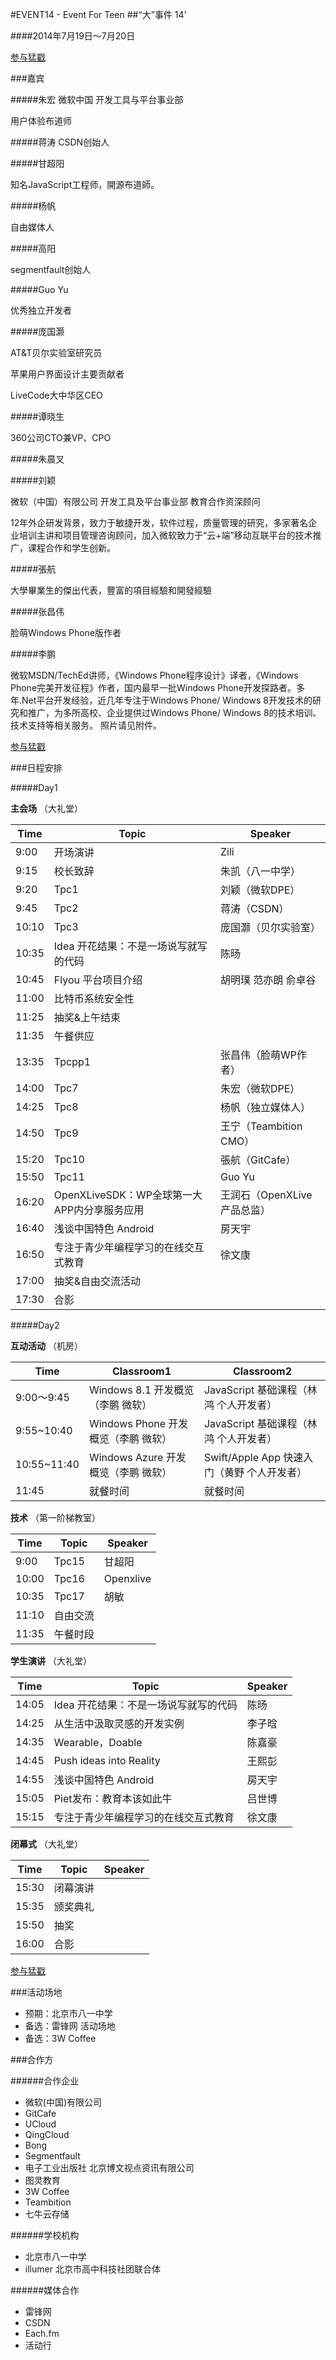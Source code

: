 #EVENT14 - Event For Teen
##“大”事件 14'

####2014年7月19日～7月20日

[参与猛戳](http://go.viztor.me)

###嘉宾

#####朱宏
微软中国 开发工具与平台事业部

用户体验布道师

#####蒋涛
CSDN创始人

#####甘超阳

知名JavaScript工程师，開源布道師。

#####杨帆

自由媒体人

#####高阳

segmentfault创始人

#####Guo Yu

优秀独立开发者

#####庞国灏

AT&T贝尔实验室研究员

苹果用户界面设计主要贡献者

LiveCode大中华区CEO

#####谭晓生

360公司CTO兼VP、CPO

#####朱晨叉

#####刘颖

微软（中国）有限公司 开发工具及平台事业部  教育合作资深顾问

12年外企研发背景，致力于敏捷开发，软件过程，质量管理的研究，多家著名企业培训主讲和项目管理咨询顾问，加入微软致力于“云+端”移动互联平台的技术推广，课程合作和学生创新。

#####張航 

大學畢業生的傑出代表，豐富的項目經驗和開發經驗

#####张昌伟

脸萌Windows Phone版作者

#####李鹏

微软MSDN/TechEd讲师，《Windows Phone程序设计》译者，《Windows Phone完美开发征程》作者，国内最早一批Windows Phone开发探路者。多年.Net平台开发经验，近几年专注于Windows Phone/ Windows 8开发技术的研究和推广，为多所高校、企业提供过Windows Phone/ Windows 8的技术培训、技术支持等相关服务。
照片请见附件。


[参与猛戳](http://go.viztor.me)

###日程安排

#####Day1

**主会场**	（大礼堂）

|Time|Topic|Speaker|
|----|-----|-------|
|9:00|开场演讲|Zili|
|9:15|校长致辞|朱凯（八一中学）|
|9:20|Tpc1|刘颖（微软DPE）|
|9:45|Tpc2|蒋涛（CSDN）|
|10:10|Tpc3|庞国灏（贝尔实验室）|
|10:35|Idea 开花结果：不是一场说写就写的代码|陈旸|
|10:45|Flyou 平台项目介绍|胡明璞 范亦朗 俞卓谷|
|11:00|比特币系统安全性||
|11:25|抽奖&上午结束||
|11:35|午餐供应||
|13:35|Tpcpp1|张昌伟（脸萌WP作者）|
|14:00|Tpc7|朱宏（微软DPE）|
|14:25|Tpc8|杨帆（独立媒体人）|
|14:50|Tpc9|王宁（Teambition CMO）|
|15:20|Tpc10|張航（GitCafe）|
|15:50|Tpc11|Guo Yu|
|16:20|OpenXLiveSDK：WP全球第一大APP内分享服务应用|王润石（OpenXLive产品总监）|
|16:40|浅谈中国特色 Android|房天宇|
|16:50|专注于青少年编程学习的在线交互式教育|徐文康|
|17:00|抽奖&自由交流活动||
|17:30|合影||


#####Day2

**互动活动**	（机房）

|Time|Classroom1|Classroom2|
|----|----------|----------|
|9:00～9:45|Windows 8.1 开发概览（李鹏 微软）|JavaScript 基础课程（林鸿 个人开发者）|
|9:55~10:40|Windows Phone 开发概览（李鹏 微软）|JavaScript 基础课程（林鸿 个人开发者）|
|10:55~11:40|Windows Azure 开发概览（李鹏 微软）|Swift/Apple App 快速入门（黄野 个人开发者）|
|11:45|就餐时间|就餐时间|

**技术**	（第一阶梯教室）

|Time|Topic|Speaker|
|----|-----|-------|
|9:00|Tpc15|甘超阳|
|10:00|Tpc16|Openxlive|
|10:35|Tpc17|胡敏|
|11:10|自由交流||
|11:35|午餐时段||

**学生演讲**		（大礼堂）

|Time|Topic|Speaker|
|----|-----|-------|
|14:05|Idea 开花结果：不是一场说写就写的代码|陈旸|
|14:25|从生活中汲取灵感的开发实例|李子晗|
|14:35|Wearable，Doable|陈嘉豪|
|14:45|Push ideas into Reality|王熙彭|
|14:55|浅谈中国特色 Android|房天宇|
|15:05|Piet发布：教育本该如此牛|吕世博|
|15:15|专注于青少年编程学习的在线交互式教育|徐文康|

**闭幕式**	（大礼堂）

|Time|Topic|Speaker|
|----|-----|-------|
|15:30|闭幕演讲||
|15:35|颁奖典礼||
|15:50|抽奖
|16:00|合影

[参与猛戳](http://go.viztor.me)

###活动场地

* 预期：北京市八一中学
* 备选：雷锋网 活动场地
* 备选：3W Coffee

###合作方

######合作企业

* 微软(中国)有限公司
* GitCafe
* UCloud 
* QingCloud
* Bong
* Segmentfault
* 电子工业出版社 北京博文视点资讯有限公司
* 图灵教育
* 3W Coffee
* Teambition
* 七牛云存储	

######学校机构

* 北京市八一中学
* illumer 北京市高中科技社团联合体

######媒体合作

* 雷锋网
* CSDN
* Each.fm
* 活动行
